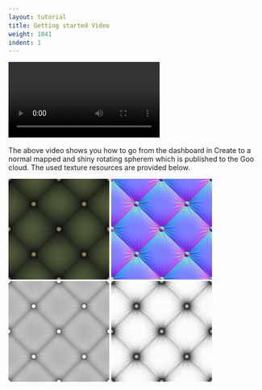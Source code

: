 ```yaml
---
layout: tutorial
title: Getting started Video
weight: 1041
indent: 1
---
```

<video controls autoplay>
  <source src="http://labs.gooengine.com/video/goo-material-flow.mp4" type="video/mp4">
  Your browser does not support the video tag.
</video>

The above video shows you how to go from the dashboard in Create to a normal mapped and shiny rotating spherem which is published to the Goo cloud. The used texture resources are provided below.

<img src="chesterfield-color.png" style="width:200px; height: 200px">
<img src="chesterfield-normal.png" style="width:200px; height: 200px">
<img src="chesterfield-specular.png" style="width:200px; height: 200px">
<img src="chesterfield-ao.png" style="width:200px; height: 200px">
